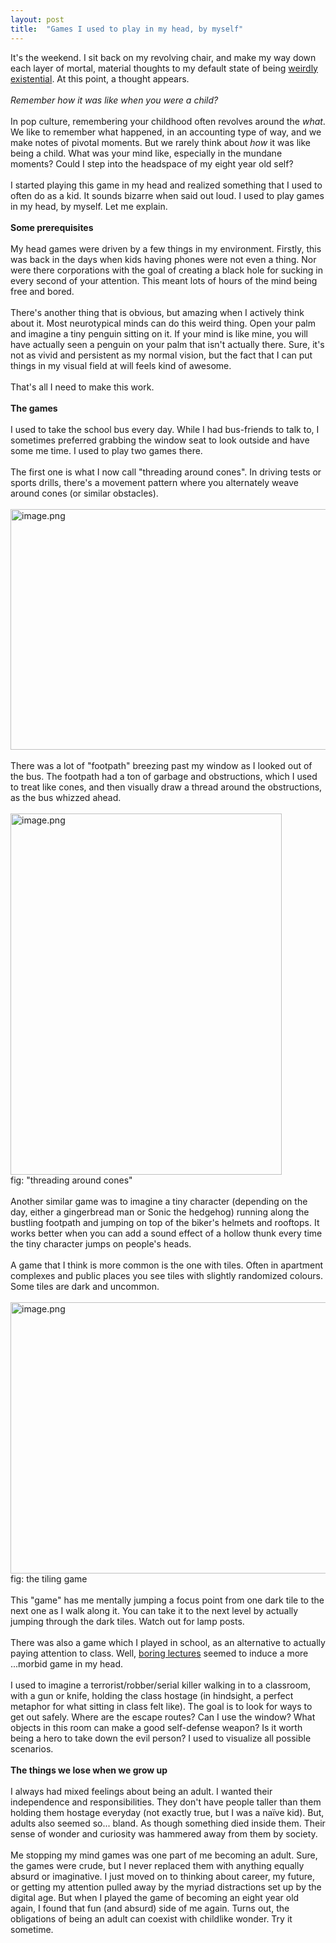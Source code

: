 ```yaml
---
layout: post
title:  "Games I used to play in my head, by myself"
---
```


<div dir="ltr"><div id="gmail-:v3" class="gmail-Ar gmail-Au" style="display:block"><div id="gmail-:vk" class="gmail-Am gmail-Al editable gmail-LW-avf gmail-tS-tW gmail-tS-tY" aria-label="Message Body" role="textbox" aria-multiline="true" style="direction:ltr;min-height:376px" tabindex="1"><div id="gmail-:1cg" class="gmail-Ar gmail-Au" style="display:block"><div id="gmail-:1bs" class="gmail-Am gmail-Al editable gmail-LW-avf gmail-tS-tW gmail-tS-tY" aria-label="Message Body" role="textbox" aria-multiline="true" style="direction:ltr;min-height:561px" tabindex="1"><div id="gmail-:1xk" class="gmail-Ar gmail-Au" style="display:block"><div id="gmail-:1xo" class="gmail-Am gmail-Al editable gmail-LW-avf gmail-tS-tW gmail-tS-tY" aria-label="Message Body" role="textbox" aria-multiline="true" style="direction:ltr;min-height:561px" tabindex="1"><div id="gmail-:21o" class="gmail-Ar gmail-Au" style="display:block"><div id="gmail-:21k" class="gmail-Am gmail-Al editable gmail-LW-avf gmail-tS-tW gmail-tS-tY" aria-label="Message Body" role="textbox" aria-multiline="true" style="direction:ltr;min-height:561px" tabindex="1"><div id="gmail-:1d2" class="gmail-Ar gmail-Au" style="display:block"><div id="gmail-:1cy" class="gmail-Am gmail-Al editable gmail-LW-avf gmail-tS-tW gmail-tS-tY" aria-label="Message Body" role="textbox" aria-multiline="true" style="direction:ltr;min-height:561px" tabindex="1"><div id="gmail-:11z" class="gmail-Ar gmail-Au gmail-Ao" style="display:block"><div id="gmail-:123" class="gmail-Am gmail-Al editable gmail-LW-avf gmail-tS-tW gmail-tS-tY" aria-label="Message Body" role="textbox" aria-multiline="true" style="direction:ltr;min-height:376px" tabindex="1">It&#39;s the weekend. I sit back on my revolving chair, and make my way down each layer of mortal, material thoughts to my default state of being <a href="https://internetblog.co/atharva/2021/10/26/bd886523-0058-462d-bd8b-8d4f1e545999.html" target="_blank">weirdly existential</a>. At this point, a thought appears. <br><div><br></div><div><i>Remember how it was like when you were a child?</i></div><div><br></div><div>In pop culture, remembering your childhood often revolves around the <i>what</i>. We like to remember what happened, in an accounting type of way, and we make notes of pivotal moments. But we rarely think about <i>how</i> it was like being a child. What was your mind like, especially in the mundane moments? Could I step into the headspace of my eight year old self?<br></div><div><br></div><div>I started playing this game in my head and realized something that I used to often do as a kid. It sounds bizarre when said out loud. I used to play games in my head, by myself. Let me explain.<br></div><div><br></div><div><b>Some prerequisites<br></b></div><div><br></div><div>My head games were driven by a few things in my environment. Firstly, this was back in the days when kids having phones were not even a thing. Nor were there corporations with the goal of creating a black hole for sucking in every second of your attention. This meant lots of hours of the mind being free and bored.</div><div><br></div><div>There&#39;s another thing that is obvious, but amazing when I actively think about it. Most neurotypical minds can do this weird thing. Open your palm and imagine a tiny penguin sitting on it. If your mind is like mine, you will have actually seen a penguin on your palm that isn&#39;t actually there. Sure, it&#39;s not as vivid and persistent as my normal vision, but the fact that I can put things in my visual field at will feels kind of awesome.<br></div><div><br></div><div>That&#39;s all I need to make this work.</div><div><br></div><div><b>The games</b></div><div><br></div><div>I used to take the school bus every day. While I had bus-friends to talk to, I sometimes preferred grabbing the window seat to look outside and have some me time. I used to play two games there.</div><div><br></div><div>The first one is what I now call &quot;threading around cones&quot;. In driving tests or sports drills, there&#39;s a movement pattern where you alternately weave around cones (or similar obstacles).</div><div><br></div><div><img src="https://internetblog.s3.amazonaws.com/images/ff1b4069-05b7-43b8-bf2a-90e1fbae3994" alt="image.png" width="578" height="385"><br><br>There was a lot of &quot;footpath&quot; breezing past my window as I looked out of the bus. The footpath had a ton of garbage and obstructions, which I used to treat like cones, and then visually draw a thread around the obstructions, as the bus whizzed ahead.</div><div><br></div><div><img src="https://internetblog.s3.amazonaws.com/images/c9eb7efa-ec53-4fba-8ac4-6ff0bdd995d6" alt="image.png" width="434" height="578"><br>fig: &quot;threading around cones&quot;<br></div><div><br></div><div>Another similar game was to imagine a tiny character (depending on the day, either a gingerbread man or Sonic the hedgehog) running along the bustling footpath and jumping on top of the biker&#39;s helmets and rooftops. It works better when you can add a sound effect of a hollow thunk every time the tiny character jumps on people&#39;s heads.<br></div><div><br></div><div>A game that I think is more common is the one with tiles. Often in apartment complexes and public places you see tiles with slightly randomized colours. Some tiles are dark and uncommon.</div><div><br></div><div><img src="https://internetblog.s3.amazonaws.com/images/41193065-1464-4d01-be62-b9119c367442" alt="image.png" width="578" height="434"><br>fig: the tiling game<br></div><div><br></div><div>This &quot;game&quot; has me mentally jumping a focus point from one dark tile to the next one as I walk along it. You can take it to the next level by actually jumping through the dark tiles. Watch out for lamp posts.</div><div><br></div><div>There was also a game which I played in school, as an alternative to actually paying attention to class. Well, <a href="https://atharvaraykar.me/education/lectures.html">boring lectures</a> seemed to induce a more ...morbid game in my head.</div><div><br></div><div>I used to imagine a terrorist/robber/serial killer walking in to a classroom, with a gun or knife, holding the class hostage (in hindsight, a perfect metaphor for what sitting in class felt like). The goal is to look for ways to get out safely. Where are the escape routes? Can I use the window? What objects in this room can make a good self-defense weapon? Is it worth being a hero to take down the evil person? I used to visualize all possible scenarios.</div><div><br></div><div><b>The things we lose when we grow up</b></div><div><b><br></b></div><div>I always had mixed feelings about being an adult. I wanted their independence and responsibilities. They don&#39;t have people taller than them holding them hostage everyday (not exactly true, but I was a naïve kid). But, adults also seemed so... bland. As though something died inside them. Their sense of wonder and curiosity was hammered away from them by society.<br></div><div><br></div><div>Me stopping my mind games was one part of me becoming an adult. Sure, the games were crude, but I never replaced them with anything equally absurd or imaginative. I just moved on to thinking about career, my future, or getting my attention pulled away by the myriad distractions set up by the digital age. But when I played the game of becoming an eight year old again, I found that fun (and absurd) side of me again. Turns out, the obligations of being an adult can coexist with childlike wonder. Try it sometime.<br></div></div></div></div></div></div></div></div></div></div></div></div></div></div>
